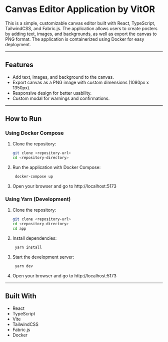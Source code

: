 # Canvas Editor Application by VitOR

This is a simple, customizable canvas editor built with React, TypeScript, TailwindCSS, and Fabric.js. The application allows users to create posters by adding text, images, and backgrounds, as well as export the canvas to PNG format. The application is containerized using Docker for easy deployment.

---

## Features

- Add text, images, and background to the canvas.
- Export canvas as a PNG image with custom dimensions (1080px x 1350px).
- Responsive design for better usability.
- Custom modal for warnings and confirmations.

---

## How to Run

### Using Docker Compose

1. Clone the repository:
   ```bash
   git clone <repository-url>
   cd <repository-directory>
   ```
2. Run the application with Docker Compose:
   ```bash
    docker-compose up
   ```
3. Open your browser and go to http://localhost:5173

### Using Yarn (Development)

1. Clone the repository:
   ```bash
   git clone <repository-url>
   cd <repository-directory>
   cd app
   ```
2. Install dependencies:
   ```bash
    yarn install
   ```
3. Start the development server:
   ```bash
    yarn dev
   ```
4. Open your browser and go to http://localhost:5173

---

## Built With

- React
- TypeScript
- Vite
- TailwindCSS
- Fabric.js
- Docker
